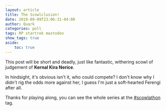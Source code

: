 ```yaml
---
layout: article
title: The Scowlclusion!
date: 2019-09-09T23:06:31-04:00
author: Quark
categories: poll
tags: RP startrek mastodon 
show_tags: true
aside: 
    toc: true
---
```


This post will be short and deadly, just like fantastic, withering scowl of judgement of **Kernal Kira Nerice**.

In hindsight, it's obvious isn't it, who could compete? I don't know why I didn't rig the odds more against her, I guess I'm just a soft-hearted Ferengi after all.

Thanks for playing along, you can see the whole series at the [#scowlathon](/archive.html?tag=scowlathon) tag. 



